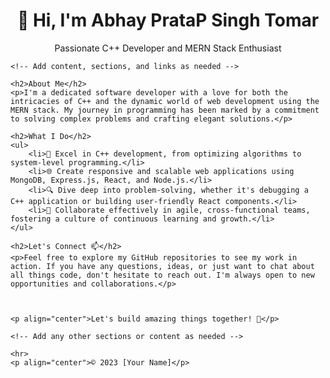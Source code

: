 <!DOCTYPE html>
<html lang="en">
<head>
    <meta charset="UTF-8">
    <meta name="viewport" content="width=device-width, initial-scale=1.0">
    <title>Your GitHub README</title>
    <!-- Add any additional meta tags or stylesheets here -->
</head>
<body>
    <h1 align="center">👋 Hi, I'm Abhay PrataP Singh Tomar</h1>
    <p align="center">Passionate C++ Developer and MERN Stack Enthusiast</p>

    <!-- Add content, sections, and links as needed -->
    
    <h2>About Me</h2>
    <p>I'm a dedicated software developer with a love for both the intricacies of C++ and the dynamic world of web development using the MERN stack. My journey in programming has been marked by a commitment to solving complex problems and crafting elegant solutions.</p>

    <h2>What I Do</h2>
    <ul>
        <li>🚀 Excel in C++ development, from optimizing algorithms to system-level programming.</li>
        <li>🌐 Create responsive and scalable web applications using MongoDB, Express.js, React, and Node.js.</li>
        <li>🔍 Dive deep into problem-solving, whether it's debugging a C++ application or building user-friendly React components.</li>
        <li>🤝 Collaborate effectively in agile, cross-functional teams, fostering a culture of continuous learning and growth.</li>
    </ul>

    <h2>Let's Connect 📫</h2>
    <p>Feel free to explore my GitHub repositories to see my work in action. If you have any questions, ideas, or just want to chat about all things code, don't hesitate to reach out. I'm always open to new opportunities and collaborations.</p>



    <p align="center">Let's build amazing things together! 🚀</p>

    <!-- Add any other sections or content as needed -->

    <hr>
    <p align="center">© 2023 [Your Name]</p>
</body>
</html>

